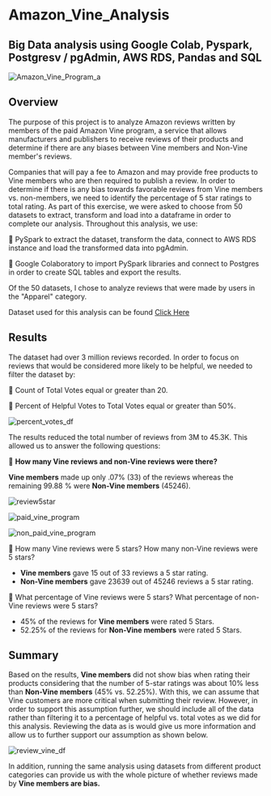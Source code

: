# Amazon_Vine_Analysis
## Big Data analysis using Google Colab, Pyspark, Postgresv / pgAdmin, AWS RDS, Pandas and SQL

![Amazon_Vine_Program_a](https://user-images.githubusercontent.com/103727169/190926381-076cb5a4-ed2a-4448-b699-bf256d950328.jpg)

## Overview

The purpose of this project is to analyze Amazon reviews written by members of the paid Amazon Vine program, a service that allows manufacturers and publishers to receive reviews of their products and determine if there are any biases between Vine members and Non-Vine member's reviews.

Companies that will pay a fee to Amazon and may provide free products to Vine members who are then required to publish a review. In order to determine if there is any bias towards favorable reviews from Vine members vs. non-members, we need to identify the percentage of 5 star ratings to total rating. As part of this exercise, we were asked to choose from 50 datasets to extract, transform and load into a dataframe in order to complete our analysis. Throughout this analysis, we use:

&#x1F539; PySpark to extract the dataset, transform the data, connect to AWS RDS instance and load the transformed data into pgAdmin.

&#x1F538; Google Colaboratory to import PySpark libraries and connect to Postgres in order to create SQL tables and export the results.

Of the 50 datasets, I chose to analyze reviews that were made by users in the "Apparel" category.

Dataset used for this analysis can be found
[Click Here](https://s3.amazonaws.com/amazon-reviews-pds/tsv/amazon_reviews_us_Apparel_v1_00.tsv.gz)


## Results

The dataset had over 3 million reviews recorded. In order to focus on reviews that would be considered more likely to be helpful, we needed to filter the dataset by:

&#x1F539; Count of Total Votes equal or greater than 20.

&#x1F538; Percent of Helpful Votes to Total Votes equal or greater than 50%.

![percent_votes_df](https://user-images.githubusercontent.com/103727169/190926915-bfb440cb-74a9-4eac-ae80-10a483a7902d.png)

The results reduced the total number of reviews from 3M to 45.3K. This allowed us to answer the following questions:

&#x1F539; **How many Vine reviews and non-Vine reviews were there?**

**Vine members** made up only .07% (33) of the reviews whereas the remaining 99.88 % were **Non-Vine members** (45246).

![review5star](https://user-images.githubusercontent.com/103727169/190927094-70152654-6391-4deb-9ade-2ac1424f6fa9.png)

![paid_vine_program](https://user-images.githubusercontent.com/103727169/190927369-f31b0988-8bad-4ea3-b003-79c2b1154d3d.png)

![non_paid_vine_program](https://user-images.githubusercontent.com/103727169/190927378-cef74a01-ea1d-4e1a-89e9-99f717c5eca2.png)


&#x1F539; How many Vine reviews were 5 stars? How many non-Vine reviews were 5 stars?
* **Vine members** gave 15 out of 33 reviews a 5 star rating.
* **Non-Vine members** gave 23639 out of 45246 reviews a 5 star rating.

&#x1F539; What percentage of Vine reviews were 5 stars? What percentage of non-Vine reviews were 5 stars?
* 45% of the reviews for **Vine members** were rated 5 Stars.
* 52.25% of the reviews for **Non-Vine members** were rated 5 Stars.

## Summary

Based on the results, **Vine members** did not show bias when rating their products considering that the number of 5-star ratings was about 10% less than **Non-Vine members** (45% vs. 52.25%). With this, we can assume that Vine customers are more critical when submitting their review. However, in order to support this assumption further, we should include all of the data rather than filtering it to a percentage of helpful vs. total votes as we did for this analysis. Reviewing the data as is would give us more information and allow us to further support our assumption as shown below.


![review_vine_df](https://user-images.githubusercontent.com/103727169/190927841-0210a60f-3276-4cde-bd50-55049c19fe89.png)

In addition, running the same analysis using datasets from different product categories can provide us with the whole picture of whether reviews made by **Vine members are bias.**









